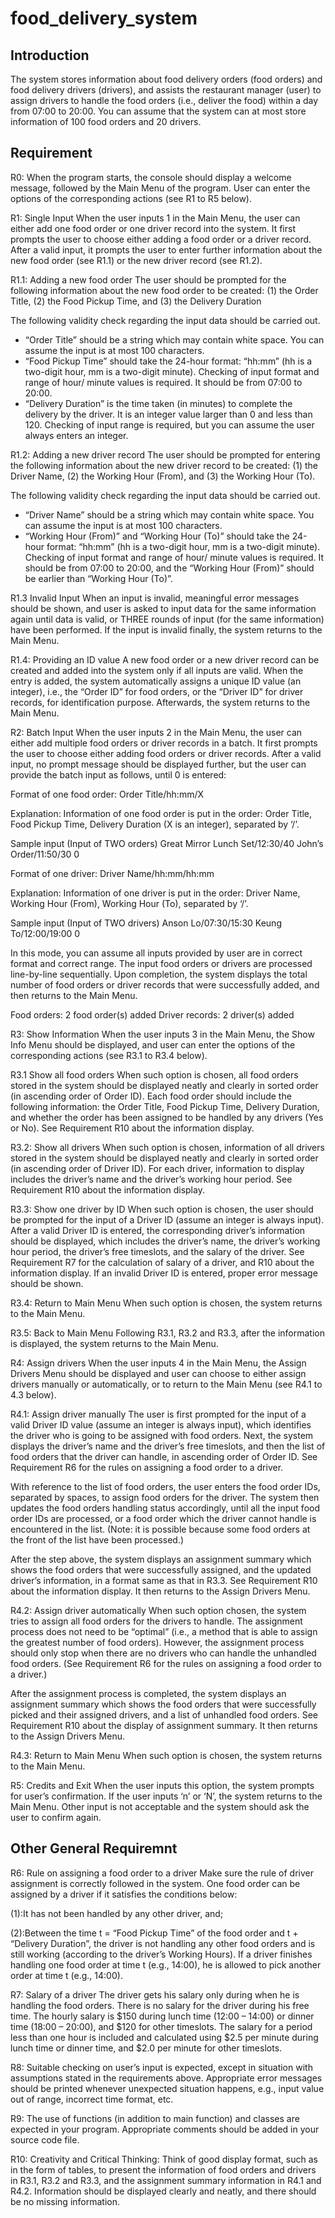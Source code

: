 # food_delivery_system
## Introduction

The system stores information about food delivery orders (food orders) and food delivery drivers (drivers), and assists the restaurant manager (user) to assign drivers to handle the food orders (i.e., deliver the food) within a day from 07:00 to 20:00. You can assume that the system can at most store information of 100 food orders and 20 drivers.

## Requirement
R0: 
When the program starts, the console should display a welcome message, followed by the Main Menu of the program. User can enter the options of the corresponding actions (see R1 to R5 below).

R1: Single Input
When the user inputs 1 in the Main Menu, the user can either add one food order or one driver record into the system. It first prompts the user to choose either adding a food order or a driver record. After a valid input, it prompts the user to enter further information about the new food order (see R1.1) or the new driver record (see R1.2).

R1.1: Adding a new food order
The user should be prompted for the following information about the new food order to be created: (1) the Order Title, (2) the Food Pickup Time, and (3) the Delivery Duration

The following validity check regarding the input data should be carried out.
- “Order Title” should be a string which may contain white space. You can assume the
input is at most 100 characters.
- “Food Pickup Time” should take the 24-hour format: “hh:mm” (hh is a two-digit hour,
mm is a two-digit minute). Checking of input format and range of hour/ minute values
is required. It should be from 07:00 to 20:00.
- “Delivery Duration” is the time taken (in minutes) to complete the delivery by the
driver. It is an integer value larger than 0 and less than 120. Checking of input range is required, but you can assume the user always enters an integer.

R1.2: Adding a new driver record
The user should be prompted for entering the following information about the new driver record to be created: (1) the Driver Name, (2) the Working Hour (From), and (3) the Working Hour (To).

The following validity check regarding the input data should be carried out.
- “Driver Name” should be a string which may contain white space. You can assume the
input is at most 100 characters.
- “Working Hour (From)” and “Working Hour (To)” should take the 24-hour format:
“hh:mm” (hh is a two-digit hour, mm is a two-digit minute). Checking of input format and range of hour/ minute values is required. It should be from 07:00 to 20:00, and the “Working Hour (From)” should be earlier than “Working Hour (To)”.

R1.3 Invalid Input
When an input is invalid, meaningful error messages should be shown, and user is asked to input data for the same information again until data is valid, or THREE rounds of input (for the same information) have been performed. If the input is invalid finally, the system returns to the Main Menu.

R1.4: Providing an ID value
A new food order or a new driver record can be created and added into the system only if all inputs are valid. When the entry is added, the system automatically assigns a unique ID value (an integer), i.e., the “Order ID” for food orders, or the “Driver ID” for driver records, for identification purpose. Afterwards, the system returns to the Main Menu.

R2: Batch Input
When the user inputs 2 in the Main Menu, the user can either add multiple food orders or driver records in a batch. It first prompts the user to choose either adding food orders or driver records. After a valid input, no prompt message should be displayed further, but the user can provide the batch input as follows, until 0 is entered:

Format of one food order:
Order Title/hh:mm/X

Explanation:
Information of one food order is put in the order: Order Title, Food Pickup Time, Delivery Duration (X is an integer), separated by ‘/’.

Sample input (Input of TWO orders)
Great Mirror Lunch Set/12:30/40 John’s Order/11:50/30
0

Format of one driver:
Driver Name/hh:mm/hh:mm

Explanation:
Information of one driver is put in the order: Driver Name, Working Hour (From), Working Hour (To), separated by ‘/’.

Sample input (Input of TWO drivers)
Anson Lo/07:30/15:30
Keung To/12:00/19:00
0

In this mode, you can assume all inputs provided by user are in correct format and correct range. The input food orders or drivers are processed line-by-line sequentially. Upon completion, the system displays the total number of food orders or driver records that were successfully added, and then returns to the Main Menu.

Food orders: 2 food order(s) 
added Driver records: 2 driver(s) added

R3: Show Information
When the user inputs 3 in the Main Menu, the Show Info Menu should be displayed, and user can enter the options of the corresponding actions (see R3.1 to R3.4 below).

R3.1 Show all food orders
When such option is chosen, all food orders stored in the system should be displayed neatly and clearly in sorted order (in ascending order of Order ID). Each food order should include the following information: the Order Title, Food Pickup Time, Delivery Duration, and whether the order has been assigned to be handled by any drivers (Yes or No). See Requirement R10 about the information display.

R3.2: Show all drivers
When such option is chosen, information of all drivers stored in the system should be displayed neatly and clearly in sorted order (in ascending order of Driver ID). For each driver, information to display includes the driver’s name and the driver’s working hour period. See Requirement R10 about the information display.

R3.3: Show one driver by ID
When such option is chosen, the user should be prompted for the input of a Driver ID (assume an integer is always input). After a valid Driver ID is entered, the corresponding driver’s information should be displayed, which includes the driver’s name, the driver’s working hour period, the driver’s free timeslots, and the salary of the driver. See Requirement R7 for the calculation of salary of a driver, and R10 about the information display. If an invalid Driver ID is entered, proper error message should be shown.

R3.4: Return to Main Menu
When such option is chosen, the system returns to the Main Menu.

R3.5: Back to Main Menu
Following R3.1, R3.2 and R3.3, after the information is displayed, the system returns to the Main Menu.

R4: Assign drivers
When the user inputs 4 in the Main Menu, the Assign Drivers Menu should be displayed and user can choose to either assign drivers manually or automatically, or to return to the Main Menu (see R4.1 to 4.3 below).

R4.1: Assign driver manually 
The user is first prompted for the input of a valid Driver ID value (assume an integer is always input), which identifies the driver who is going to be assigned with food orders. Next, the system displays the driver’s name and the driver’s free timeslots, and then the list of food orders that the driver can handle, in ascending order of Order ID. See Requirement R6 for the rules on assigning a food order to a driver.

With reference to the list of food orders, the user enters the food order IDs, separated by spaces, to assign food orders for the driver. The system then updates the food orders handling status accordingly, until all the input food order IDs are processed, or a food order which the driver cannot handle is encountered in the list. (Note: it is possible because some food orders at the front of the list have been processed.)

After the step above, the system displays an assignment summary which shows the food orders that were successfully assigned, and the updated driver’s information, in a format same as that in R3.3. See Requirement R10 about the information display. It then returns to the Assign Drivers Menu.

R4.2: Assign driver automatically
When such option chosen, the system tries to assign all food orders for the drivers to handle. The assignment process does not need to be “optimal” (i.e., a method that is able to assign the greatest number of food orders). However, the assignment process should only stop when there are no drivers who can handle the unhandled food orders. (See Requirement R6 for the rules on assigning a food order to a driver.)

After the assignment process is completed, the system displays an assignment summary which shows the food orders that were successfully picked and their assigned drivers, and a list of unhandled food orders. See Requirement R10 about the display of assignment summary. It then returns to the Assign Drivers Menu.

R4.3: Return to Main Menu
When such option is chosen, the system returns to the Main Menu.

R5: Credits and Exit
When the user inputs this option, the system prompts for user’s confirmation. If the user inputs ‘n’ or ‘N’, the system returns to the Main Menu. Other input is not acceptable and the system should ask the user to confirm again.

## Other General Requiremnt
R6: Rule on assigning a food order to a driver
Make sure the rule of driver assignment is correctly followed in the system. One food order can be assigned by a driver if it satisfies the conditions below:

(1):It has not been handled by any other driver, and;

(2):Between the time t = “Food Pickup Time” of the food order and t + “Delivery Duration”, the driver is not handling any other food orders and is still working (according to the driver’s Working Hours). If a driver finishes handling one food order at time t (e.g., 14:00), he is allowed to pick another order at time t (e.g., 14:00).

R7: Salary of a driver
The driver gets his salary only during when he is handling the food orders. There is no salary for the driver during his free time. The hourly salary is $150 during lunch time (12:00 – 14:00) or dinner time (18:00 – 20:00), and $120 for other timeslots. The salary for a period less than one hour is included and calculated using $2.5 per minute during lunch time or dinner time, and $2.0 per minute for other timeslots.

R8: 
Suitable checking on user’s input is expected, except in situation with assumptions stated in the requirements above. Appropriate error messages should be printed whenever unexpected situation happens, e.g., input value out of range, incorrect time format, etc.

R9:
The use of functions (in addition to main function) and classes are expected in your program. Appropriate comments should be added in your source code file.

R10:
Creativity and Critical Thinking: Think of good display format, such as in the form of tables, to present the information of food orders and drivers in R3.1, R3.2 and R3.3, and the assignment summary information in R4.1 and R4.2. Information should be displayed clearly and neatly, and there should be no missing information.
